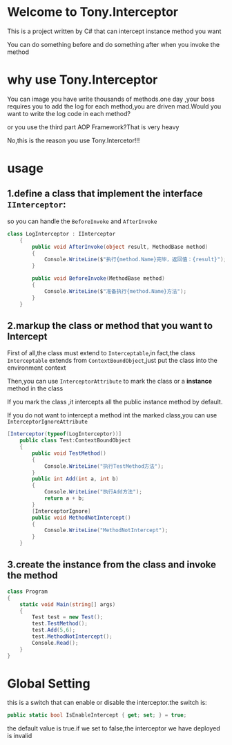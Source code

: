 # Welcome to Tony.Interceptor

This is a project written by C# that can intercept instance method you want

You can do something before and do something after  when you invoke the method

# why use Tony.Interceptor

You can image you have write thousands of methods.one day ,your boss requires you to add the log for each method,you are driven mad.Would you want to write the log code in each method?

or you use the third part AOP Framework?That is very heavy

No,this is the reason you use Tony.Intercetor!!!

# usage

## 1.define a class that implement the interface `IInterceptor`:

so you can handle the `BeforeInvoke` and `AfterInvoke`

```csharp
class LogInterceptor : IInterceptor
    {
        public void AfterInvoke(object result, MethodBase method)
        {
            Console.WriteLine($"执行{method.Name}完毕，返回值：{result}");
        }

        public void BeforeInvoke(MethodBase method)
        {
            Console.WriteLine($"准备执行{method.Name}方法");
        }
    }
```

## 2.markup the class or method that you want to Intercept

First of all,the class must extend to `Interceptable`,in fact,the class `Interceptable` extends from `ContextBoundObject`,just put the class into the environment context

Then,you can use `InterceptorAttribute` to mark the class or a **instance** method in the class

If you mark the class ,it intercepts all the public instance method by default.

If you do not want to intercept a method int the marked class,you can use `InterceptorIgnoreAttribute`

```csharp
[Interceptor(typeof(LogInterceptor))]
    public class Test:ContextBoundObject
    {
        public void TestMethod()
        {
            Console.WriteLine("执行TestMethod方法");
        }
        public int Add(int a, int b)
        {
            Console.WriteLine("执行Add方法");
            return a + b;
        }
        [InterceptorIgnore]
        public void MethodNotIntercept()
        {
            Console.WriteLine("MethodNotIntercept");
        }
    }
```

## 3.create the instance from the class and invoke the method

```csharp
class Program
{
    static void Main(string[] args)
    {
        Test test = new Test();
        test.TestMethod();
        test.Add(5,6);
        test.MethodNotIntercept();
        Console.Read();
    }
}
```

# Global Setting

this is a switch that can enable or disable the interceptor.the switch is:

```csharp
public static bool IsEnableIntercept { get; set; } = true;
```

the default value is true.if we set to false,the interceptor we have deployed is invalid

